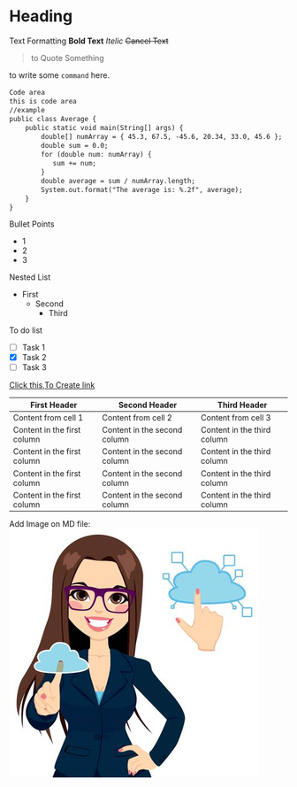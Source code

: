 # Heading
Text Formatting
**Bold Text**
*Itelic*
~~Cancel Text~~

> to Quote Something

to write some `command` here.

```
Code area
this is code area
//example
public class Average {
    public static void main(String[] args) {
        double[] numArray = { 45.3, 67.5, -45.6, 20.34, 33.0, 45.6 };
        double sum = 0.0;
        for (double num: numArray) {
           sum += num;
        }
        double average = sum / numArray.length;
        System.out.format("The average is: %.2f", average);
    }
}
```


Bullet Points
- 1
- 2
- 3

Nested List
- First
  - Second
    - Third
    
To do list
- [ ] Task 1
- [x] Task 2
- [ ] Task 3

[Click this,To Create link](http://google.com)

First Header | Second Header | Third Header
------------ | ------------- | -----------
Content from cell 1 | Content from cell 2 | Content from cell 3 
Content in the first column | Content in the second column | Content in the third column
Content in the first column | Content in the second column | Content in the third column
Content in the first column | Content in the second column | Content in the third column
Content in the first column | Content in the second column | Content in the third column

Add Image on MD file:
![Pic on md file](https://github.com/syedamariarasheed/MarkDown/blob/master/picc.jpg)
